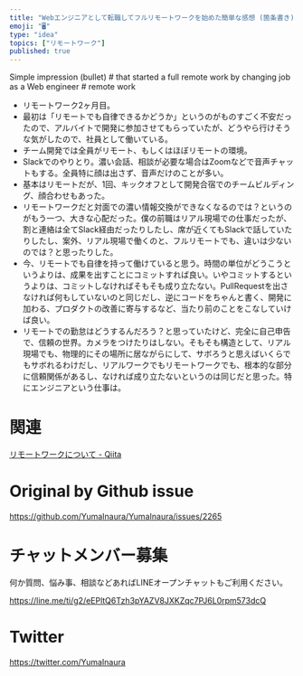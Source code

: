 ```yaml
---
title: "Webエンジニアとして転職してフルリモートワークを始めた簡単な感想 (箇条書き) #リモートワーク"
emoji: "🖥"
type: "idea"
topics: ["リモートワーク"]
published: true
---
```


Simple impression (bullet) # that started a full remote work by changing job as a Web engineer # remote work


-  リモートワーク2ヶ月目。
- 最初は「リモートでも自律できるかどうか」というのがものすごく不安だったので、アルバイトで開発に参加させてもらっていたが、どうやら行けそうな気がしたので、社員として働いている。
- チーム開発では全員がリモート、もしくはほぼリモートの環境。
- Slackでのやりとり。濃い会話、相談が必要な場合はZoomなどで音声チャットもする。全員特に顔は出さず、音声だけのことが多い。
- 基本はリモートだが、1回、キックオフとして開発合宿でのチームビルディング、顔合わせもあった。 
- リモートワークだと対面での濃い情報交換ができなくなるのでは？というのがもう一つ、大きな心配だった。僕の前職はリアル現場での仕事だったが、割と連絡は全てSlack経由だったりしたし、席が近くてもSlackで話していたりしたし、案外、リアル現場で働くのと、フルリモートでも、違いは少ないのでは？と思ったりした。
- 今、リモートでも自律を持って働けていると思う。時間の単位がどうこうというよりは、成果を出すことにコミットすれば良い。いやコミットするというよりは、コミットしなければそもそも成り立たない。PullRequestを出さなければ何もしていないのと同じだし、逆にコードをちゃんと書く、開発に加わる、プロダクトの改善に寄与するなど、当たり前のことをこなしていけば良い。
- リモートでの勤怠はどうするんだろう？と思っていたけど、完全に自己申告で、信頼の世界。カメラをつけたりはしない。そもそも構造として、リアル現場でも、物理的にその場所に居ながらにして、サボろうと思えばいくらでもサボれるわけだし、リアルワークでもリモートワークでも、根本的な部分に信頼関係があるし、なければ成り立たないというのは同じだと思った。特にエンジニアという仕事は。


# 関連

[リモートワークについて - Qiita](https://qiita.com/YuichiroMinato/items/a67d0fa8323649ddd9d0)


# Original by Github issue

https://github.com/YumaInaura/YumaInaura/issues/2265








<!-- Update From Qiita API -->

# チャットメンバー募集


何か質問、悩み事、相談などあればLINEオープンチャットもご利用ください。

https://line.me/ti/g2/eEPltQ6Tzh3pYAZV8JXKZqc7PJ6L0rpm573dcQ





# Twitter


https://twitter.com/YumaInaura


<!-- Update From Qiita API -->


